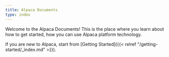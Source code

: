 ```yaml
---
title: Alpaca Documents
type: index
---
```


Welcome to the Alpaca Documents! This is the place where you learn about
how to get started, how you can use Alpaca platform technology.

If you are new to Alpaca, start from [Getting Started]({{< relref "/getting-started/_index.md" >}}).